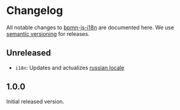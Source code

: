 # Changelog

All notable changes to [bpmn-js-i18n](https://github.com/bpmn-io/bpmn-js-i18n) are documented here. We use [semantic versioning](http://semver.org/) for releases.

## Unreleased

* `i18n`: Updates and actualizes [russian locale](/translations/ru.js)

## 1.0.0

Initial released version.